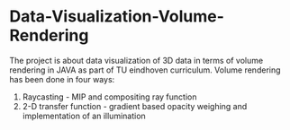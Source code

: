 # Data-Visualization-Volume-Rendering
The project is about data visualization of 3D data in terms of volume rendering in JAVA as part of TU eindhoven curriculum.
Volume rendering has been done in four ways:
1.  Raycasting - MIP and compositing ray function
2.  2-D transfer function - gradient based opacity weighing and implementation of an illumination 
